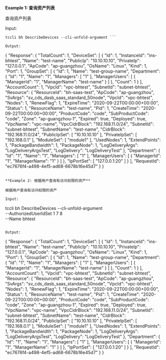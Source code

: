 **Example 1: 查询资产列表**

查询资产列表

Input: 

```
tccli bh DescribeDevices --cli-unfold-argument ```

Output: 
```
{
    "Response": {
        "TotalCount": 1,
        "DeviceSet": [
            {
                "Id": 1,
                "InstanceId": "ins-bhtest",
                "Name": "test-name",
                "PublicIp": "10.10.10.10",
                "PrivateIp": "127.0.0.1",
                "ApCode": "ap-guangzhou",
                "OsName": "Linux",
                "Kind": 1,
                "Port": 1,
                "GroupSet": [
                    {
                        "Id": 1,
                        "Name": "test-group-name",
                        "Department": {
                            "Id": "1",
                            "Name": "1",
                            "Managers": [
                                "1"
                            ],
                            "ManagerUsers": [
                                {
                                    "ManagerId": "1",
                                    "ManagerName": "test-name"
                                }
                            ]
                        },
                        "Count": 1
                    }
                ],
                "AccountCount": 1,
                "VpcId": "vpc-bhtest",
                "SubnetId": "subnet-bhtest",
                "Resource": {
                    "ResourceId": "bh-saas-test",
                    "ApCode": "ap-guangzhou",
                    "SvArgs": "sv_cds_dasb_saas_standard_50node",
                    "VpcId": "vpc-bhtest",
                    "Nodes": 1,
                    "RenewFlag": 1,
                    "ExpireTime": "2020-09-22T00:00:00+00:00",
                    "Status": 1,
                    "ResourceName": "test-name",
                    "Pid": 1,
                    "CreateTime": "2020-09-22T00:00:00+00:00",
                    "ProductCode": "code",
                    "SubProductCode": "code",
                    "Zone": "ap-guangzhou-1",
                    "Expired": true,
                    "Deployed": true,
                    "VpcName": "vpc-name",
                    "VpcCidrBlock": "192.168.11.0/24",
                    "SubnetId": "subnet-bhtest",
                    "SubnetName": "test-name",
                    "CidrBlock": "192.168.11.0/24",
                    "PublicIpSet": [
                        "10.10.10.10"
                    ],
                    "PrivateIpSet": [
                        "192.168.0.1"
                    ],
                    "ModuleSet": [
                        "module1"
                    ],
                    "UsedNodes": 1,
                    "ExtendPoints": 1,
                    "PackageBandwidth": 1,
                    "PackageNode": 1,
                    "LogDeliveryArgs": "LogDeliveryArgsTest",
                    "LogDelivery": "LogDeliveryTest"
                },
                "Department": {
                    "Id": "1",
                    "Name": "1",
                    "Managers": [
                        "1"
                    ],
                    "ManagerUsers": [
                        {
                            "ManagerId": "1",
                            "ManagerName": "1"
                        }
                    ]
                },
                "IpPortSet": [
                    "127.0.0.1:20"
                ]
            }
        ],
        "RequestId": "ec7676f4-a498-4ef5-ad68-6678b16e45d7"
    }
}
```

**Example 2: 根据用户查询有访问权限的资产**

根据用户查询有访问权限的资产

Input: 

```
tccli bh DescribeDevices --cli-unfold-argument  \
    --AuthorizedUserIdSet 1 7 8 \
    --Name bhtest
```

Output: 
```
{
    "Response": {
        "TotalCount": 1,
        "DeviceSet": [
            {
                "Id": 1,
                "InstanceId": "ins-bhtest",
                "Name": "test-name",
                "PublicIp": "10.10.10.10",
                "PrivateIp": "127.0.0.1",
                "ApCode": "ap-guangzhou",
                "OsName": "Linux",
                "Kind": 1,
                "Port": 1,
                "GroupSet": [
                    {
                        "Id": 1,
                        "Name": "test-group-name",
                        "Department": {
                            "Id": "1",
                            "Name": "1",
                            "Managers": [
                                "1"
                            ],
                            "ManagerUsers": [
                                {
                                    "ManagerId": "1",
                                    "ManagerName": "test-name"
                                }
                            ]
                        },
                        "Count": 1
                    }
                ],
                "AccountCount": 1,
                "VpcId": "vpc-bhtest",
                "SubnetId": "subnet-bhtest",
                "Resource": {
                    "ResourceId": "bh-saas-test",
                    "ApCode": "ap-guangzhou",
                    "SvArgs": "sv_cds_dasb_saas_standard_50node",
                    "VpcId": "vpc-bhtest",
                    "Nodes": 1,
                    "RenewFlag": 1,
                    "ExpireTime": "2020-09-22T00:00:00+00:00",
                    "Status": 1,
                    "ResourceName": "test-name",
                    "Pid": 1,
                    "CreateTime": "2020-09-22T00:00:00+00:00",
                    "ProductCode": "code",
                    "SubProductCode": "code",
                    "Zone": "ap-guangzhou-1",
                    "Expired": true,
                    "Deployed": true,
                    "VpcName": "vpc-name",
                    "VpcCidrBlock": "192.168.11.0/24",
                    "SubnetId": "subnet-bhtest",
                    "SubnetName": "test-name",
                    "CidrBlock": "192.168.11.0/24",
                    "PublicIpSet": [
                        "10.10.10.10"
                    ],
                    "PrivateIpSet": [
                        "192.168.0.1"
                    ],
                    "ModuleSet": [
                        "module1"
                    ],
                    "UsedNodes": 1,
                    "ExtendPoints": 1,
                    "PackageBandwidth": 1,
                    "PackageNode": 1,
                    "LogDeliveryArgs": "LogDeliveryArgsTest",
                    "LogDelivery": "LogDeliveryTest"
                },
                "Department": {
                    "Id": "1",
                    "Name": "1",
                    "Managers": [
                        "1"
                    ],
                    "ManagerUsers": [
                        {
                            "ManagerId": "1",
                            "ManagerName": "1"
                        }
                    ]
                },
                "IpPortSet": [
                    "127.0.0.1:20"
                ]
            }
        ],
        "RequestId": "ec7676f4-a498-4ef5-ad68-6678b16e45d7"
    }
}
```

